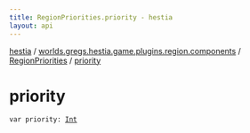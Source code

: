 ```yaml
---
title: RegionPriorities.priority - hestia
layout: api
---
```


<div class='api-docs-breadcrumbs'><a href="../../index.html">hestia</a> / <a href="../index.html">worlds.gregs.hestia.game.plugins.region.components</a> / <a href="index.html">RegionPriorities</a> / <a href="./priority.html">priority</a></div>

# priority

<div class="signature"><code><span class="keyword">var </span><span class="identifier">priority</span><span class="symbol">: </span><a href="https://kotlinlang.org/api/latest/jvm/stdlib/kotlin/-int/index.html"><span class="identifier">Int</span></a></code></div>
